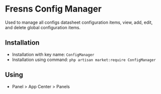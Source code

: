 # Fresns Config Manager

Used to manage all configs datasheet configuration items, view, add, edit, and delete global configuration items.

## Installation

- Installation with key name: `ConfigManager`
- Installation using command: `php artisan market:require ConfigManager`

## Using

- Panel > App Center > Panels
